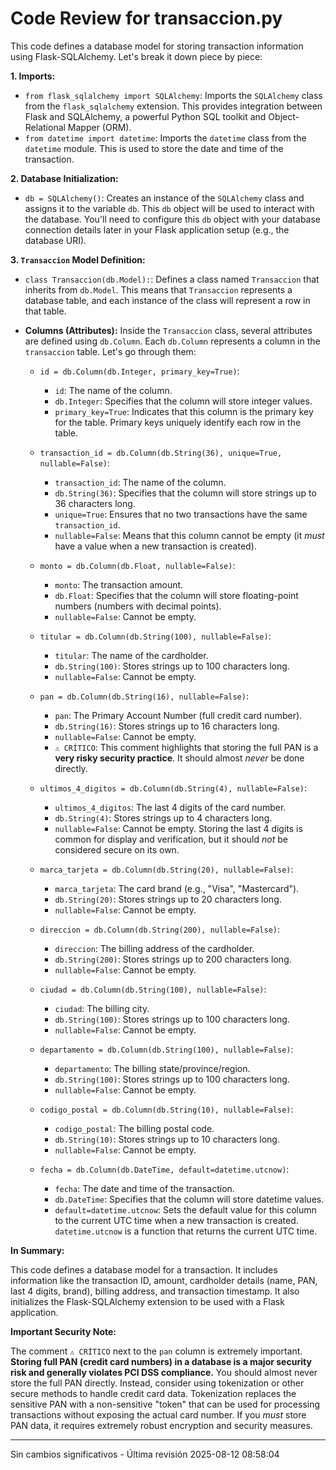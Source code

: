 <!-- hash:8f41e00733a676de3664c15d4be0338bbbc808143dc3bfd3ff9fea0122fa2bc2 -->
# Code Review for transaccion.py

This code defines a database model for storing transaction information using Flask-SQLAlchemy. Let's break it down piece by piece:

**1. Imports:**

   - `from flask_sqlalchemy import SQLAlchemy`: Imports the `SQLAlchemy` class from the `flask_sqlalchemy` extension. This provides integration between Flask and SQLAlchemy, a powerful Python SQL toolkit and Object-Relational Mapper (ORM).
   - `from datetime import datetime`: Imports the `datetime` class from the `datetime` module. This is used to store the date and time of the transaction.

**2. Database Initialization:**

   - `db = SQLAlchemy()`: Creates an instance of the `SQLAlchemy` class and assigns it to the variable `db`.  This `db` object will be used to interact with the database.  You'll need to configure this `db` object with your database connection details later in your Flask application setup (e.g., the database URI).

**3. `Transaccion` Model Definition:**

   - `class Transaccion(db.Model):`: Defines a class named `Transaccion` that inherits from `db.Model`. This means that `Transaccion` represents a database table, and each instance of the class will represent a row in that table.

   - **Columns (Attributes):** Inside the `Transaccion` class, several attributes are defined using `db.Column`. Each `db.Column` represents a column in the `transaccion` table.  Let's go through them:

      - `id = db.Column(db.Integer, primary_key=True)`:
         - `id`: The name of the column.
         - `db.Integer`: Specifies that the column will store integer values.
         - `primary_key=True`:  Indicates that this column is the primary key for the table.  Primary keys uniquely identify each row in the table.

      - `transaction_id = db.Column(db.String(36), unique=True, nullable=False)`:
         - `transaction_id`: The name of the column.
         - `db.String(36)`: Specifies that the column will store strings up to 36 characters long.
         - `unique=True`:  Ensures that no two transactions have the same `transaction_id`.
         - `nullable=False`:  Means that this column cannot be empty (it *must* have a value when a new transaction is created).

      - `monto = db.Column(db.Float, nullable=False)`:
         - `monto`: The transaction amount.
         - `db.Float`: Specifies that the column will store floating-point numbers (numbers with decimal points).
         - `nullable=False`: Cannot be empty.

      - `titular = db.Column(db.String(100), nullable=False)`:
         - `titular`: The name of the cardholder.
         - `db.String(100)`: Stores strings up to 100 characters long.
         - `nullable=False`: Cannot be empty.

      - `pan = db.Column(db.String(16), nullable=False)`:
         - `pan`:  The Primary Account Number (full credit card number).
         - `db.String(16)`: Stores strings up to 16 characters long.
         - `nullable=False`: Cannot be empty.
         - `⚠️ CRÍTICO`: This comment highlights that storing the full PAN is a **very risky security practice**.  It should almost *never* be done directly.

      - `ultimos_4_digitos = db.Column(db.String(4), nullable=False)`:
         - `ultimos_4_digitos`: The last 4 digits of the card number.
         - `db.String(4)`: Stores strings up to 4 characters long.
         - `nullable=False`: Cannot be empty.  Storing the last 4 digits is common for display and verification, but it should *not* be considered secure on its own.

      - `marca_tarjeta = db.Column(db.String(20), nullable=False)`:
         - `marca_tarjeta`: The card brand (e.g., "Visa", "Mastercard").
         - `db.String(20)`: Stores strings up to 20 characters long.
         - `nullable=False`: Cannot be empty.

      - `direccion = db.Column(db.String(200), nullable=False)`:
         - `direccion`: The billing address of the cardholder.
         - `db.String(200)`: Stores strings up to 200 characters long.
         - `nullable=False`: Cannot be empty.

      - `ciudad = db.Column(db.String(100), nullable=False)`:
         - `ciudad`: The billing city.
         - `db.String(100)`: Stores strings up to 100 characters long.
         - `nullable=False`: Cannot be empty.

      - `departamento = db.Column(db.String(100), nullable=False)`:
         - `departamento`: The billing state/province/region.
         - `db.String(100)`: Stores strings up to 100 characters long.
         - `nullable=False`: Cannot be empty.

      - `codigo_postal = db.Column(db.String(10), nullable=False)`:
         - `codigo_postal`: The billing postal code.
         - `db.String(10)`: Stores strings up to 10 characters long.
         - `nullable=False`: Cannot be empty.

      - `fecha = db.Column(db.DateTime, default=datetime.utcnow)`:
         - `fecha`: The date and time of the transaction.
         - `db.DateTime`: Specifies that the column will store datetime values.
         - `default=datetime.utcnow`:  Sets the default value for this column to the current UTC time when a new transaction is created. `datetime.utcnow` is a function that returns the current UTC time.

**In Summary:**

This code defines a database model for a transaction.  It includes information like the transaction ID, amount, cardholder details (name, PAN, last 4 digits, brand), billing address, and transaction timestamp.  It also initializes the Flask-SQLAlchemy extension to be used with a Flask application.

**Important Security Note:**

The comment `⚠️ CRÍTICO` next to the `pan` column is extremely important.  **Storing full PAN (credit card numbers) in a database is a major security risk and generally violates PCI DSS compliance.** You should almost never store the full PAN directly.  Instead, consider using tokenization or other secure methods to handle credit card data. Tokenization replaces the sensitive PAN with a non-sensitive "token" that can be used for processing transactions without exposing the actual card number. If you *must* store PAN data, it requires extremely robust encryption and security measures.


---
Sin cambios significativos - Última revisión 2025-08-12 08:58:04